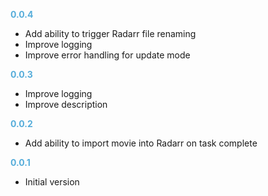 
**<span style="color:#56adda">0.0.4</span>**
- Add ability to trigger Radarr file renaming
- Improve logging
- Improve error handling for update mode

**<span style="color:#56adda">0.0.3</span>**
- Improve logging
- Improve description

**<span style="color:#56adda">0.0.2</span>**
- Add ability to import movie into Radarr on task complete

**<span style="color:#56adda">0.0.1</span>**
- Initial version
